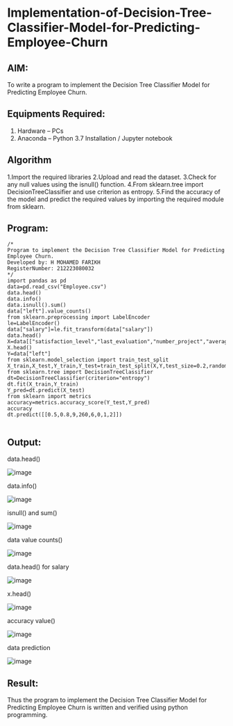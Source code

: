 # Implementation-of-Decision-Tree-Classifier-Model-for-Predicting-Employee-Churn

## AIM:
To write a program to implement the Decision Tree Classifier Model for Predicting Employee Churn.

## Equipments Required:
1. Hardware – PCs
2. Anaconda – Python 3.7 Installation / Jupyter notebook

## Algorithm
1.Import the required libraries
2.Upload and read the dataset.
3.Check for any null values using the isnull() function.
4.From sklearn.tree import DecisionTreeClassifier and use criterion as entropy.
5.Find the accuracy of the model and predict the required values by importing the required module from sklearn.

## Program:
```
/*
Program to implement the Decision Tree Classifier Model for Predicting Employee Churn.
Developed by: H MOHAMED FARIKH
RegisterNumber: 212223080032
*/
import pandas as pd
data=pd.read_csv("Employee.csv")
data.head()
data.info()
data.isnull().sum()
data["left"].value_counts()
from sklearn.preprocessing import LabelEncoder
le=LabelEncoder()
data["salary"]=le.fit_transform(data["salary"])
data.head()
X=data[["satisfaction_level","last_evaluation","number_project","average_montly_hours","time_spend_company","Work_accident","promotion_last_5years","salary"]]
X.head()
Y=data["left"]
from sklearn.model_selection import train_test_split
X_train,X_test,Y_train,Y_test=train_test_split(X,Y,test_size=0.2,random_state=100)
from sklearn.tree import DecisionTreeClassifier
dt=DecisionTreeClassifier(criterion="entropy")
dt.fit(X_train,Y_train)
Y_pred=dt.predict(X_test)
from sklearn import metrics
accuracy=metrics.accuracy_score(Y_test,Y_pred)
accuracy
dt.predict([[0.5,0.8,9,260,6,0,1,2]])


```

## Output:
data.head()

![image](https://github.com/MOHAMEDFARIKH2/Implementation-of-Decision-Tree-Classifier-Model-for-Predicting-Employee-Churn/assets/168570140/27b2bcb2-da89-4efb-bae4-b67be863b902)



data.info()

![image](https://github.com/MOHAMEDFARIKH2/Implementation-of-Decision-Tree-Classifier-Model-for-Predicting-Employee-Churn/assets/168570140/75ba62cc-2dd6-4909-bafb-b3f4897f1f1c)



isnull() and sum()

![image](https://github.com/MOHAMEDFARIKH2/Implementation-of-Decision-Tree-Classifier-Model-for-Predicting-Employee-Churn/assets/168570140/4d2c5301-d36d-4643-9590-f7391c585a0f)



data value counts()

![image](https://github.com/MOHAMEDFARIKH2/Implementation-of-Decision-Tree-Classifier-Model-for-Predicting-Employee-Churn/assets/168570140/5e1787f9-b035-499e-a6f5-e19b38a558b2)


data.head() for salary

![image](https://github.com/MOHAMEDFARIKH2/Implementation-of-Decision-Tree-Classifier-Model-for-Predicting-Employee-Churn/assets/168570140/498dd35b-d410-4813-a5c1-cd2e1816559a)



x.head()

![image](https://github.com/MOHAMEDFARIKH2/Implementation-of-Decision-Tree-Classifier-Model-for-Predicting-Employee-Churn/assets/168570140/7c3b2727-ffa1-495a-bfbf-ce80f71ee2fd)



accuracy value()

![image](https://github.com/MOHAMEDFARIKH2/Implementation-of-Decision-Tree-Classifier-Model-for-Predicting-Employee-Churn/assets/168570140/d268f33e-fcf0-4b9f-a09a-0448a0a63856)



data prediction

![image](https://github.com/MOHAMEDFARIKH2/Implementation-of-Decision-Tree-Classifier-Model-for-Predicting-Employee-Churn/assets/168570140/3cbc7e0a-2879-4cb9-b634-c67fb6b9d260)




## Result:
Thus the program to implement the  Decision Tree Classifier Model for Predicting Employee Churn is written and verified using python programming.
